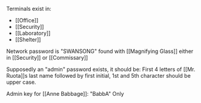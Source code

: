 Terminals exist in:
- [[Office]]
- [[Security]]
- [[Laboratory]]
- [[Shelter]]

Network password is "SWANSONG" found with [[Magnifying Glass]] either in [[Security]] or [[Commissary]]

Supposedly an "admin" password exists, it should be:
First 4 letters of [[Mr. Ruota]]s last name followed by first initial, 1st and 5th character should be upper case.


Admin key for [[Anne Babbage]]: "BabbA"
	Only